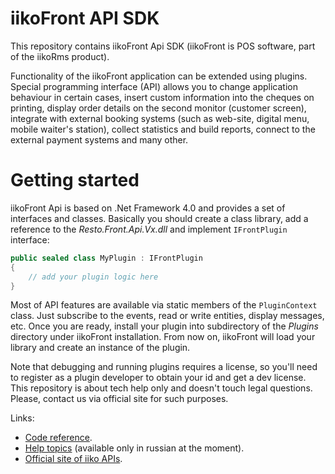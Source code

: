 # iikoFront API SDK #
This repository contains iikoFront Api SDK (iikoFront is POS software, part of the iikoRms product).

Functionality of the iikoFront application can be extended using plugins. Special programming interface (API) allows you to change application behaviour in certain cases, insert custom information into the cheques on printing, display order details on the second monitor (customer screen), integrate with external booking systems (such as web-site, digital menu, mobile waiter's station), collect statistics and build reports, connect to the external payment systems and many other.

# Getting started #
iikoFront Api is based on .Net Framework 4.0 and provides a set of interfaces and classes. Basically you should create a class library, add a reference to the _Resto.Front.Api.Vx.dll_ and implement `IFrontPlugin` interface: 

```C#
public sealed class MyPlugin : IFrontPlugin
{
    // add your plugin logic here
}
```

Most of API features are available via static members of the `PluginContext` class. Just subscribe to the events, read or write entities, display messages, etc. Once you are ready, install your plugin into subdirectory of the _Plugins_ directory under iikoFront installation. From now on, iikoFront will load your library and create an instance of the plugin.

Note that debugging and running plugins requires a license, so you'll need to register as a plugin developer to obtain your id and get a dev license. This repository is about tech help only and doesn't touch legal questions. Please, contact us via official site for such purposes.

Links:

- [Code reference](https://iiko.github.io/front.api.sdk/).
- [Help topics](https://iiko.github.io/front.api.doc/) (available only in russian at the moment).
- [Official site of iiko APIs](http://api.iiko.ru/).

